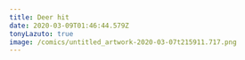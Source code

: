 ```yaml
---
title: Deer hit
date: 2020-03-09T01:46:44.579Z
tonyLazuto: true
image: /comics/untitled_artwork-2020-03-07t215911.717.png
---
```

